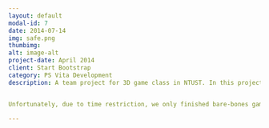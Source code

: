 ```yaml
---
layout: default
modal-id: 7
date: 2014-07-14
img: safe.png
thumbimg:
alt: image-alt
project-date: April 2014
client: Start Bootstrap
category: PS Vita Development
description: A team project for 3D game class in NTUST. In this project, we had access to sony's psvita sdk and that was what our project was based on. Our original concept for the game was to combine the gameplay elements of rubik's cube and tower defense games. We used rubik's cube as our level scenes. In each level, enemies spawn at a random location on the cube and follow a path to an end point on the cube. When enough enemies reached the end point, the player loses. As players progress to a new level, the enemies path changes, so players have to rearrange the cube to best counter the enemy's new attack plan.


Unfortunately, due to time restriction, we only finished bare-bones gameplay elements. Below is our project in action.

---
```

